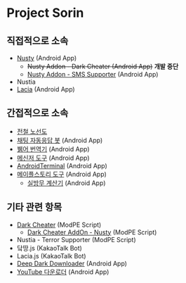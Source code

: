 # Project Sorin

## 직접적으로 소속
* [Nusty](https://play.google.com/store/apps/details?id=com.darktornado.nusty) (Android App)
  * ~~Nusty Addon - Dark Cheater (Android App)~~ **개발 중단**
  * [Nusty Addon - SMS Supporter](https://blog.naver.com/dt3141592/221524480538) (Android App)
* Nustia
* [Lacia](https://github.com/DarkTornado/Lacia) (Android App)

## 간접적으로 소속
* [전철 노선도](https://play.google.com/store/apps/details?id=com.darktornado.metromap)
* [채팅 자동응답 봇](https://play.google.com/store/apps/details?id=com.darktornado.chatbot) (Android App)
* [뷁어 번역기](https://github.com/DarkTornado/BreakIt-Translator) (Android App)
* [메신저 도구](https://github.com/DarkTornado/MessangerUtils) (Android App)
* [AndroidTerminal](https://github.com/DarkTornado/AndroidTerminal) (Android App)
* [메이플스토리 도구](https://github.com/DarkTornado/MapleTools) (Android App)
   * [실방무 계산기](https://github.com/DarkTornado/MapleIgnoreDEFCalc) (Android App)

## 기타 관련 항목
* [Dark Cheater](https://github.com/DarkTornado/darkCheater) (ModPE Script)
  * [Dark Cheater AddOn - Nusty](https://blog.naver.com/dt3141592/221033063264) (ModPE Script)
* Nustia - Terror Supporter (ModPE Script)
* 닼땅.js (KakaoTalk Bot)
* Lacia.js (KakaoTalk Bot)
* [Deep Dark Downloader](https://play.google.com/store/apps/details?id=com.darktornado.deepdarkdownloader) (Android App)
* [YouTube 다운로더](YouTubeDownloader) (Android App)
